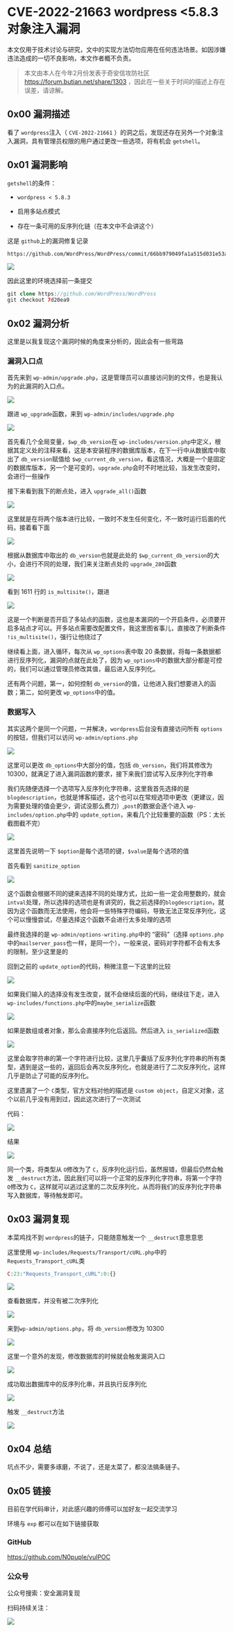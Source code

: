 # CVE-2022-21663 wordpress <5.8.3 对象注入漏洞

本文仅用于技术讨论与研究，文中的实现方法切勿应用在任何违法场景。如因涉嫌违法造成的一切不良影响，本文作者概不负责。

> 本文由本人在今年2月份发表于奇安信攻防社区 https://forum.butian.net/share/1303 ，因此在一些关于时间的描述上存在误差，请谅解。

## 0x00 漏洞描述

看了 `wordpress`注入（ `CVE-2022-21661` ）的洞之后，发现还存在另外一个对象注入漏洞，具有管理员权限的用户通过更改一些选项，将有机会 `getshell`。

## 0x01 漏洞影响

`getshell`的条件：

- `wordpress < 5.8.3`

- 启用多站点模式
- 存在一条可用的反序列化链（在本文中不会讲这个）

这是 `github`上的漏洞修复记录

```
https://github.com/WordPress/WordPress/commit/66bb979049fa1a515d031e53ab100d507ed7bc8b
```

![](https://gitee.com/N0puple/picgo/raw/master/img/1645017413692-340e0a04-00f9-4ac1-be41-896ad2f07c85.png)

因此这里的环境选择前一条提交

```php
git clone https://github.com/WordPress/WordPress
git checkout 7d20ea9
```

## 0x02 漏洞分析

这里是以我复现这个漏洞时候的角度来分析的，因此会有一些弯路

### 漏洞入口点

首先来到 `wp-admin/upgrade.php`，这是管理员可以直接访问到的文件，也是我认为的此漏洞的入口点。

![](https://gitee.com/N0puple/picgo/raw/master/img/1645016015891-21b5b1a1-46d9-404a-8801-e6c89a6f7fbc.png)

跟进 `wp_upgrade`函数，来到 `wp-admin/includes/upgrade.php`

![](https://gitee.com/N0puple/picgo/raw/master/img/1645016103918-353490ff-585c-4a2a-960a-330be6f1acad.png)

首先看几个全局变量，`$wp_db_version`在 `wp-includes/version.php`中定义，根据其定义处的注释来看，这是本安装程序的数据库版本，在下一行中从数据库中取出了 `db_version`赋值给 `$wp_current_db_version`，看这情况，大概是一个是固定的数据库版本，另一个是可变的，`upgrade.php`会时不时地比较，当发生改变时，会进行一些操作

接下来看到我下的断点处，进入 `upgrade_all()`函数

![](https://gitee.com/N0puple/picgo/raw/master/img/1645016595248-a63a464a-0cbc-4203-bfe2-b192e18d0227.png)

这里就是在将两个版本进行比较，一致时不发生任何变化，不一致时运行后面的代码，接着看下面

![](https://gitee.com/N0puple/picgo/raw/master/img/1645016658540-437ff7af-3fdb-414f-ba4a-db536ec3197f.png)

根据从数据库中取出的 `db_version`也就是此处的 `$wp_current_db_version`的大小，会进行不同的处理，我们来关注断点处的 `upgrade_280`函数

![](https://gitee.com/N0puple/picgo/raw/master/img/1645016845600-d2145051-be96-4802-9733-ba339c957596.png)

看到 1611 行的 `is_multisite()`，跟进

![](https://gitee.com/N0puple/picgo/raw/master/img/1645016943319-8531ffcb-c3ff-4525-bce6-849147549291.png)

这是一个判断是否开启了多站点的函数，这也是本漏洞的一个开启条件，必须要开启多站点才可以。开多站点需要改配置文件，我这里图省事儿，直接改了判断条件 `!is_multisite()`，强行让他绕过了 

继续看上面，进入循环，每次从 `wp_options`表中取 20 条数据，将每一条数据都进行反序列化，漏洞的点就在此处了，因为 `wp_options`中的数据大部分都是可控的，我们可以通过管理员修改其值，最后进入反序列化。

还有两个问题，第一，如何控制 `db_version`的值，让他进入我们想要进入的函数；第二，如何更改 `wp_options`中的值。

### 数据写入

其实这两个是同一个问题，一并解决，`wordpress`后台没有直接访问所有 `options`的按钮，但我们可以访问 `wp-admin/options.php`

![](https://gitee.com/N0puple/picgo/raw/master/img/1645017818708-9ea5b601-fcba-4f81-ad90-1c66eb516163.png)

这里可以更改 `db_options`中大部分的值，包括 `db_version`，我们将其修改为 10300，就满足了进入漏洞函数的要求，接下来我们尝试写入反序列化字符串

我们先随便选择一个选项写入反序列化字符串，这里我首先选择的是 `blogdescription`，也就是博客描述，这个也可以在常规选项中更改（更建议，因为需要处理的值会更少，调试没那么费力）,`post`的数据会逐个进入 `wp-includes/option.php`中的 `update_option`，来看几个比较重要的函数（PS：太长截图截不完）

![](https://gitee.com/N0puple/picgo/raw/master/img/1645018862918-8acd7c3e-15ce-4cda-a723-210ef2901ffe.png)

这里首先说明一下 `$option`是每个选项的键，`$value`是每个选项的值

首先看到 `sanitize_option`

![](https://gitee.com/N0puple/picgo/raw/master/img/1645019077487-63d2de3b-61aa-4518-b451-da43f296998b.png)

这个函数会根据不同的键来选择不同的处理方式，比如一些一定会用整数的，就会`intval`处理，所以选择的选项也是有讲究的，我之前选择的`blogdescription`，就因为这个函数而无法使用，他会将一些特殊字符编码，导致无法正常反序列化，这个可以慢慢尝试，尽量选择这个函数不会进行太多处理的选项

最终我选择的是 `wp-admin/options-writing.php`中的 “密码”（选择 `options.php`中的`mailserver_pass`也一样，是同一个），一般来说，密码对字符都不会有太多的限制，至少这里是的

回到之前的 `update_option`的代码，稍微注意一下这里的比较

![](https://gitee.com/N0puple/picgo/raw/master/img/1645019573871-fdeab791-ede5-4600-a056-4f7078ebbd2f.png)

如果我们输入的选择没有发生改变，就不会继续后面的代码，继续往下走，进入 `wp-includes/functions.php`中的`maybe_serialize`函数

![](https://gitee.com/N0puple/picgo/raw/master/img/1645019673851-234d1ec8-df55-4aca-9061-e5135495d0b3.png)

如果是数组或者对象，那么会直接序列化后返回。然后进入 `is_serialized`函数

![](https://gitee.com/N0puple/picgo/raw/master/img/1645019938888-04cd4b78-79fd-4241-b3af-ff47887561e6.png)

这里会取字符串的第一个字符进行比较，这里几乎囊括了反序列化字符串的所有类型，遇到是这一些的，返回后会再次反序列化，也就是进行了二次反序列化，这样几乎是防止了可能的反序列化。

这里遗漏了一个 `C`类型，官方文档对他的描述是 `custom object`，自定义对象，这个以前几乎没有用到过，因此这次进行了一次测试

代码：

![](https://gitee.com/N0puple/picgo/raw/master/img/1645020351734-9990d977-de53-4a24-aca9-bd63b028f825.png)

结果

![](https://gitee.com/N0puple/picgo/raw/master/img/1645020369446-b14a18bd-de76-4cff-a147-8a6be7c72f58.png)

同一个类，将类型从 `O`修改为了 `C`，反序列化运行后，虽然报错，但最后仍然会触发 `__destruct`方法，因此我们可以将一个正常的反序列化字符串，将第一个字符 `O`修改为 `C`，这样就可以逃过这里的二次反序列化，从而将我们的反序列化字符串写入数据库，等待触发即可。

## 0x03 漏洞复现

本菜鸡找不到 `wordpress`的链子，只能随意触发一个 `__destruct`意思意思

这里使用 `wp-includes/Requests/Transport/cURL.php`中的 `Requests_Transport_cURL`类

```php
C:23:"Requests_Transport_cURL":0:{}
```

![](https://gitee.com/N0puple/picgo/raw/master/img/1645023884766-f85640ae-ec93-4dc7-8628-ac65c61c434b.png)

查看数据库，并没有被二次序列化

![](https://gitee.com/N0puple/picgo/raw/master/img/1645023970947-30b7edf1-91c0-48c7-bc57-5b393204ccfd.png)

来到`wp-admin/options.php`，将 `db_version`修改为 10300

![](https://gitee.com/N0puple/picgo/raw/master/img/1645023029331-b66ec169-d09a-4e68-99bf-e518e70d140a.png)

这里一个意外的发现，修改数据库的时候就会触发漏洞入口

![](https://gitee.com/N0puple/picgo/raw/master/img/1645023123738-90cfe6b9-ba3c-4223-bc49-51f3bbb56096.png)

成功取出数据库中的反序列化串，并且执行反序列化

![](https://gitee.com/N0puple/picgo/raw/master/img/1645024213088-02a0060d-93be-4e5b-8af9-b9fe7e7b1d9a.png)

触发 `__destruct`方法

![](https://gitee.com/N0puple/picgo/raw/master/img/1645024236432-924e1694-930c-4678-bd14-82905aed5cb9.png)

## 0x04 总结

坑点不少，需要多琢磨，不说了，还是太菜了，都没法搞条链子。

## 0x05 链接

目前在学代码审计，对此感兴趣的师傅可以加好友一起交流学习

环境与 `exp` 都可以在如下链接获取

### GitHub

https://github.com/N0puple/vulPOC

### 公众号

公众号搜索：安全漏洞复现

扫码持续关注：

![](https://gitee.com/N0puple/picgo/raw/master/img/qrcode_for_gh_a41358b842dd_430.jpg)
